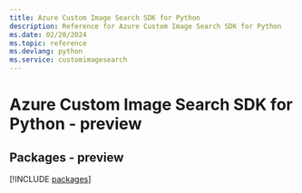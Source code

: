 ```yaml
---
title: Azure Custom Image Search SDK for Python
description: Reference for Azure Custom Image Search SDK for Python
ms.date: 02/20/2024
ms.topic: reference
ms.devlang: python
ms.service: customimagesearch
---
```

# Azure Custom Image Search SDK for Python - preview
## Packages - preview
[!INCLUDE [packages](custom-image-search-index.md)]